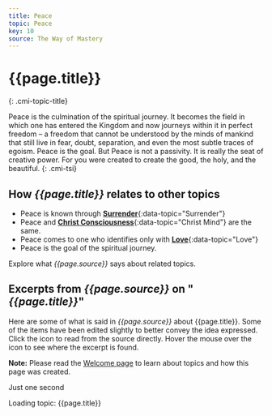 ```yaml
---
title: Peace
topic: Peace
key: 10
source: The Way of Mastery
---
```


# {{page.title}}
{: .cmi-topic-title}

Peace is the culmination of the spiritual journey. It becomes the field in
which one has entered the Kingdom and now journeys within it in perfect freedom
&ndash; a freedom that cannot be understood by the minds of mankind that still live
in fear, doubt, separation, and even the most subtle traces of egoism. Peace is
the goal. But Peace is not a passivity. It is really the seat of creative
power. For you were created to create the good, the holy, and the beautiful.
{: .cmi-tsi}

## How *{{page.title}}* relates to other topics

* Peace is known through [**Surrender**](/t/wom/topics/surrender/){:data-topic="Surrender"}
* Peace and [**Christ Consciousness**](/t/wom/topics/christmind/){:data-topic="Christ Mind"} are the same.
* Peace comes to one who identifies only with [**Love**](/t/wom/topics/love/){:data-topic="Love"}
* Peace is the goal of the spiritual journey.

Explore what *{{page.source}}* says about related topics.

## Excerpts from *{{page.source}}* on "*{{page.title}}*"

Here are some of what is said in *{{page.source}}* about {{page.title}}. Some
of the items have been edited slightly to better convey the idea expressed.
Click the <i class="linkify icon"></i> icon to read from the source directly.
Hover the mouse over the icon to see where the excerpt is found.

**Note:** Please read the [Welcome page](/t/wom/topics/welcome/) to learn about
topics and how this page was created.

<div class="ui basic segments topic-summary-list">
  <div class="ui icon message">
    <i class="notched circle loading icon"></i>
    <div class="content">
      <div class="header">
        Just one second
      </div>
      <p>Loading topic: {{page.title}}</p>
    </div>
  </div>
</div>

